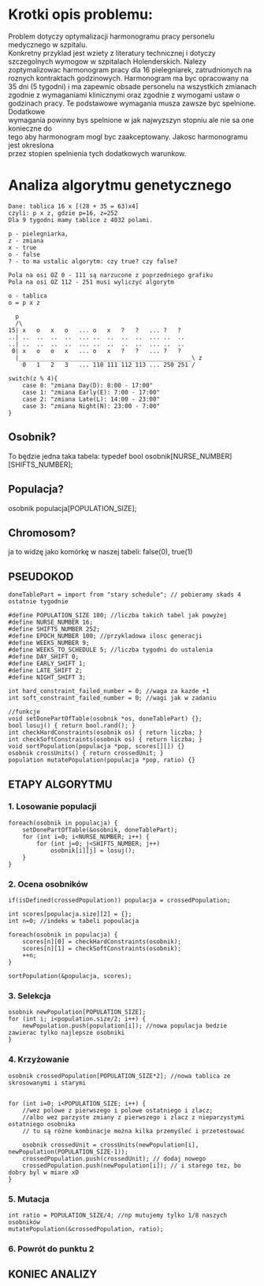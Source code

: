 # Krotki	opis	problemu:	
Problem	dotyczy	 optymalizacji	harmonogramu	pracy	personelu	medycznego	w	szpitalu.	
Konkretny	przyklad	jest	wziety	z	literatury	technicznej	i dotyczy	szczegolnych	wymogow	
w	 szpitalach	 Holenderskich.	 Nalezy	 zoptymalizowac	 harmonogram	 pracy	 dla	 16	
pielegniarek,	zatrudnionych	na	roznych	kontraktach	godzinowych.	Harmonogram	ma	byc	
opracowany	 na	 35	 dni	 (5	 tygodni)	 i	 ma	 zapewnic	 obsade	 personelu	 na	 wszystkich	
zmianach	 zgodnie	 z	 wymaganiami	 klinicznymi	 oraz	 zgodnie	 z	 wymogami	 ustaw	 o	
godzinach	 pracy.	 Te	 podstawowe	 wymagania	 musza	 zawsze	 byc	 spelnione.	 Dodatkowe	
wymagania	powinny	bys	spelnione	w	jak	najwyzszyn	stopniu	ale	nie	sa	one	konieczne	do	
tego	 aby	 harmonogram	 mogl	 byc	 zaakceptowany.	 Jakosc	 harmonogramu	 jest	 okreslona	
przez	stopien	spelnienia	tych	dodatkowych	warunkow.






# Analiza algorytmu genetycznego
```
Dane: tablica 16 x [(28 + 35 = 63)x4]
czyli: p x z, gdzie p=16, z=252
Dla 9 tygodni mamy tablice z 4032 polami.

p - pielegniarka,
z - zmiana
x - true
o - false
? - to ma ustalic algorytm: czy true? czy false?

Pola na osi OZ 0 - 111 są narzucone z poprzedniego grafiku
Pola na osi OZ 112 - 251 musi wyliczyć algorytm

o - tablica
o = p x z

  p
  /\
15|	x 	o 	x 	o 	...	o 	x 	?	? 	... ? 	?
..|	.. 	.. 	.. 	..	...	.. 	.. 	..	.. 	... ..	..
..|	.. 	.. 	.. 	..	...	.. 	.. 	..	.. 	... .. 	..
 0|	x 	o 	o 	x 	...	o 	x 	?	?	... ? 	?
  |_________________________________________________\ z
 	0	1	2	3	...	110	111	112	113	...	250	251	/

switch(z % 4){
	case 0: "zmiana Day(D): 8:00 - 17:00"
	case 1: "zmiana Early(E): 7:00 - 17:00"
	case 2: "zmiana Late(L): 14:00 - 23:00"
	case 3: "zmiana Night(N): 23:00 - 7:00"
}
```
## Osobnik?
To będzie jedna taka tabela:
typedef bool osobnik[NURSE_NUMBER][SHIFTS_NUMBER];

## Populacja?
osobnik populacja[POPULATION_SIZE];

## Chromosom?
ja to widzę jako komórkę w naszej tabeli: false(0), true(1)


## PSEUDOKOD
```
doneTablePart = import from "stary schedule"; // pobieramy skads 4 ostatnie tygodnie

#define POPULATION_SIZE 100; //liczba takich tabel jak powyżej
#define NURSE_NUMBER 16; 
#define SHIFTS_NUMBER 252;
#define EPOCH_NUMBER 100; //przykladowa ilosc generacji
#define WEEKS_NUMBER 9;
#define WEEKS_TO_SCHEDULE 5; //liczba tygodni do ustalenia
#define DAY_SHIFT 0;
#define EARLY_SHIFT 1;
#define LATE_SHIFT 2;
#define NIGHT_SHIFT 3;

int hard_constraint_failed_number = 0; //waga za kazde +1
int soft_constraint_failed_number = 0; //wagi jak w zadaniu

//funkcje
void setDonePartOfTable(osobnik *os, doneTablePart) {};
bool losuj() { return bool.rand(); }
int checkHardConstraints(osobnik os) { return liczba; }
int checkSoftConstraints(osobnik os) { return liczba; }
void sortPopulation(populacja *pop, scores[][]) {}
osobnik crossUnits() { return crossedUnit; }
population mutatePopulation(populacja *pop, ratio) {}
```
## ETAPY ALGORYTMU
### 1. Losowanie populacji
```
foreach(osobnik in populacja) {
	setDonePartOfTable(&osobnik, doneTablePart);
	for (int i=0; i<NURSE_NUMBER; i++) {
		for (int j=0; j<SHIFTS_NUMBER; j++)
			osobnik[i][j] = losuj();
	}
}
```
### 2. Ocena osobników
```
if(isDefined(crossedPopulation)) populacja = crossedPopulation;

int scores[populacja.size][2] = {};
int n=0; //indeks w tabeli popoulacja

foreach(osobnik in populacja) {
	scores[n][0] = checkHardConstraints(osobnik);
	scores[n][1] = checkSoftConstraints(osobnik);
	++n;
}

sortPopulation(&populacja, scores);
```
### 3. Selekcja
```
osobnik newPopulation[POPULATION_SIZE];
for (int i; i<population.size/2; i++) {
	newPopulation.push(population[i]); //nowa populacja bedzie zawierac tylko najlepsze osobniki
}
```
### 4. Krzyżowanie
```
osobnik crossedPopulation[POPULATION_SIZE*2]; //nowa tablica ze skrosowanymi i starymi


for (int i=0; i<POPULATION_SIZE; i++) {
	//wez polowe z pierwszego i polowe ostatniego i zlacz;
	//albo wez parzyste zmiany z pierwszego i zlacz z nieparzystymi ostatniego osobnika
	// tu są różne kombinacje można kilka przemyśleć i przetestować
	
	osobnik crossedUnit = crossUnits(newPopulation[i], newPopulation(POPULATION_SIZE-1));
	crossedPopulation.push(crossedUnit); // dodaj nowego
	crossedPopulation.push(newPopulation[i]); // i starego tez, bo dobry byl w miare xD
}
```
### 5. Mutacja
```
int ratio = POPULATION_SIZE/4; //np mutujemy tylko 1/8 naszych osobników
mutatePopulation(&crossedPopulation, ratio);
```
### 6. Powrót do punktu 2


## KONIEC ANALIZY